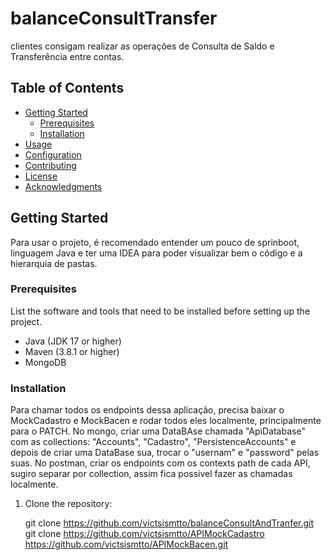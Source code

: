 # balanceConsultTransfer

clientes consigam realizar as operações de Consulta de Saldo e Transferência entre contas.

## Table of Contents

- [Getting Started](#getting-started)
  - [Prerequisites](#prerequisites)
  - [Installation](#installation)
- [Usage](#usage)
- [Configuration](#configuration)
- [Contributing](#contributing)
- [License](#license)
- [Acknowledgments](#acknowledgments)

## Getting Started

Para usar o projeto, é recomendado entender um pouco de sprinboot, linguagem Java e ter uma IDEA para poder visualizar bem o código e a hierarquia de pastas.

### Prerequisites

List the software and tools that need to be installed before setting up the project.

- Java (JDK 17 or higher)
- Maven (3.8.1 or higher)
- MongoDB

### Installation

Para chamar todos os endpoints dessa aplicação, precisa baixar o MockCadastro e MockBacen e rodar todos eles localmente, principalmente para o PATCH.
No mongo, criar uma DataBAse chamada "ApiDatabase" com as collections: "Accounts", "Cadastro", "PersistenceAccounts" e depois de criar uma DataBase sua, trocar o "usernam" e "password" pelas suas.
No postman, criar os endpoints com os contexts path de cada API, sugiro separar por collection, assim fica possivel fazer as chamadas localmente.

1. Clone the repository:

   git clone https://github.com/victsismtto/balanceConsultAndTranfer.git
   git clone https://github.com/victsismtto/APIMockCadastro
   https://github.com/victsismtto/APIMockBacen.git
